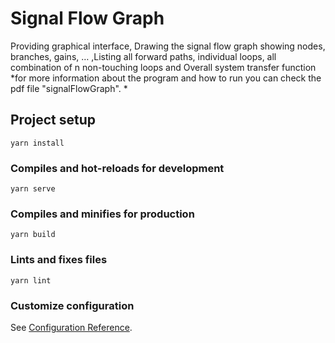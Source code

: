 # Signal Flow Graph
Providing graphical interface, Drawing the signal flow graph showing nodes, branches, gains, … ,Listing all forward paths, individual loops, all combination of n non-touching loops and Overall system transfer function
*for more information about the program and how to run you can check the pdf file "signalFlowGraph". *

## Project setup
```
yarn install
```

### Compiles and hot-reloads for development
```
yarn serve
```

### Compiles and minifies for production
```
yarn build
```

### Lints and fixes files
```
yarn lint
```

### Customize configuration
See [Configuration Reference](https://cli.vuejs.org/config/).
